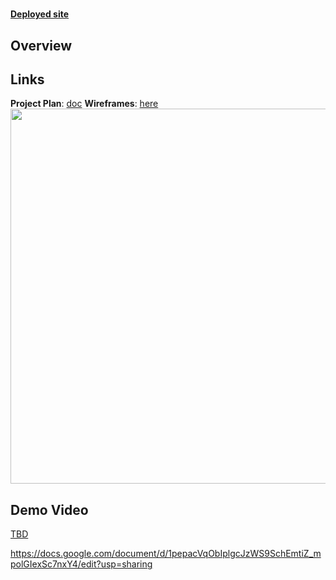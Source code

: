 # <App Name Here>

[**Deployed site**](https://meta-capstone-project-eight.vercel.app)

## Overview
<Add a quick description of your app here>


## Links
**Project Plan**: [doc](<https://docs.google.com/document/d/1pepacVqObIplgcJzWS9SchEmtiZ_mpolGIexSc7nxY4/edit?usp=sharing>)
**Wireframes**: [here](<https://excalidraw.com/#room=01e1b8348f2576385744,sG7iYD6GMsjaHQ_wrH7bfg>)
<img src="OR_INSERT_INLINE_YOUR_WIREFRAME_IMAGE_URL" width=600>

<add any other links here as you work on your project>

## Demo Video
[TBD](<insert link in Week 9!>)


https://docs.google.com/document/d/1pepacVqObIplgcJzWS9SchEmtiZ_mpolGIexSc7nxY4/edit?usp=sharing

